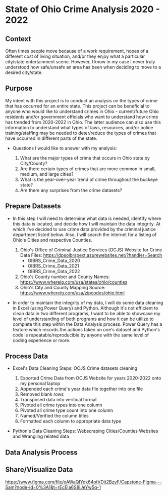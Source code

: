 # State of Ohio Crime Analysis 2020 - 2022

## Context

Often times people move because of a work requirement, hopes of a different cost of living situation, and/or they enjoy 
what a particular city/state entertainment scene. However, I know in my case I never truly understood 
how safe/unsafe an area has been when deciding to move to a desired city/state.

## Purpose

My intent with this project is to conduct an analysis on the types of crime that has occurred for an entire state. This project can 
be beneficial to anyone who would like to understand crimes in Ohio - current/future Ohio residents and/or government officials 
who want to understand how crime has trended from 2020-2022 in Ohio. The latter audience can also use this information to understand 
what types of laws, resources, and/or police training/staffing may be needed to deter/reduce the types of crimes that have occurred
in different parts of the state.

  - Questions I would like to answer with my analysis:

      1. What are the major types of crime that occurs in Ohio state by City/County?
      2. Are there certain types of crimes that are more common in small, medium, and large cities?
      3. What is the year-over-year trend of crime throughout the buckeye state?
      4. Are there any surprises from the crime datasets?

## Prepare Datasets

  - In this step I will need to determine what data is needed, identify where this data is located, and decide how I will maintain the data integrity. At which I've decided to use crime data provided by the criminal justice department listed below. Also, I will search the internet for a listing of Ohio's Cities and respective Counties.
      1.  Ohio's Office of Criminal Justice Services (OCJS) Website for Crime Data Files: <https://dpsoibrspext.azurewebsites.net/?handler=Search>
          - OIBRS_Crime_Data_2020
          - OIBRS_Crime_Data_2021
          - OIBRS_Crime_Data_2022
      2. Ohio's County number and County Names: <https://www.whereig.com/usa/states/ohio/counties>
      3. Ohio's City and County Mapping Source: <https://www.whereig.com/usa/zipcodes/ohio.html>
   
- In order to maintain the integrity of my data, I will do some data cleaning in Excel (using Power Query) and Python. Although it's not efficient to clean data in two different programs, I want to be able to showcase my level of understanding of both programs and how it can be utilize to complete this step within the Data Analysis process. Power Query has a feature which records the actions taken on one's dataset and Python's code is repeatable/reproducible by anyone with the same level of coding experience or more.

## Process Data

- Excel's Data Cleaning Steps: OCJS Crime datasets cleaning
 
     1.  Exported Crime Data from OCJS Website for years 2020-2022 onto my personal laptop
     2.  Appended each crime's year data file together into one file
     3.  Removed blank rows
     4.  Transposed data into veritical format
     5.  Pivoted all crime types into one column
     6.  Pivoted all crime type count into one column
     7.  Named/Verified the column titles
     8.  Formatted each column to appropriate data type
 
- Python's Data Cleaning Steps: Webscraping Cities/Counties Websites and Wrangling related data

## Data Analysis Process

## Share/Visualize Data


https://www.figma.com/file/oAWaQIYqk64otVDit2BzyF/Capstone-Figma---Sam?node-id=0%3A1&t=rEcEIa6S8iJeYw5q-1
